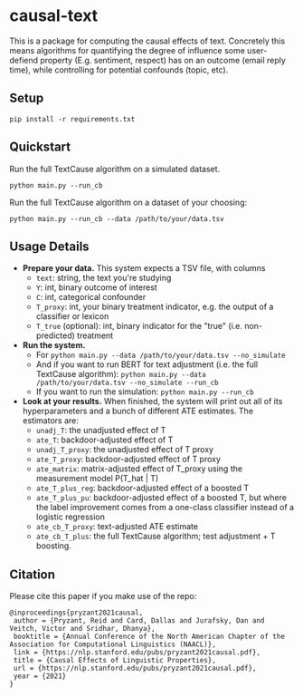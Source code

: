 # causal-text
This is a package for computing the causal effects of text. Concretely this means algorithms for quantifying the degree of influence some user-defiend property (E.g. sentiment, respect) has on an outcome (email reply time), while controlling for potential confounds (topic, etc). 

## Setup

```
pip install -r requirements.txt
```

## Quickstart

Run the full TextCause algorithm on a simulated dataset.

```
python main.py --run_cb 
```
Run the full TextCause algorithm on a dataset of your choosing:
```
python main.py --run_cb --data /path/to/your/data.tsv 
```


## Usage Details

* **Prepare your data.** This system expects a TSV file, with columns
  * `text`: string, the text you're studying
  * `Y`: int, binary outcome of interest
  * `C`: int, categorical confounder
  * `T_proxy`: int, your binary treatment indicator, e.g. the output of a classifier or lexicon
  * `T_true` (optional): int, binary indicator for the "true" (i.e. non-predicted) treatment
* **Run the system.** 
  * For `python main.py --data /path/to/your/data.tsv --no_simulate`
  * And if you want to run BERT for text adjustment (i.e. the full TextCause algorithm): 
     `python main.py --data /path/to/your/data.tsv --no_simulate --run_cb`
  * If you want to run the simulation: `python main.py --run_cb`
* **Look at your results.** When finished, the system will print out all of its hyperparameters and a bunch of different ATE estimates. The estimators are:
    * `unadj_T`: the unadjusted effect of T
    * `ate_T`: backdoor-adjusted effect of T
    * `unadj_T_proxy`: the unadjusted effect of T proxy
    * `ate_T_proxy`: backdoor-adjusted effect of T proxy
    * `ate_matrix`: matrix-adjusted effect of T_proxy using the measurement model P(T_hat | T)
    * `ate_T_plus_reg`: backdoor-adjusted effect of a boosted T
    * `ate_T_plus_pu`: backdoor-adjusted effect of a boosted T, but where the label improvement comes from a one-class classifier instead of a logistic regression
    * `ate_cb_T_proxy`: text-adjusted ATE estimate
    * `ate_cb_T_plus`: the full TextCause algorithm; test adjustment + T boosting.
    

## Citation

Please cite this paper if you make use of the repo:

```
@inproceedings{pryzant2021causal,
 author = {Pryzant, Reid and Card, Dallas and Jurafsky, Dan and Veitch, Victor and Sridhar, Dhanya},
 booktitle = {Annual Conference of the North American Chapter of the Association for Computational Linguistics (NAACL)},
 link = {https://nlp.stanford.edu/pubs/pryzant2021causal.pdf},
 title = {Causal Effects of Linguistic Properties},
 url = {https://nlp.stanford.edu/pubs/pryzant2021causal.pdf},
 year = {2021}
}
```
